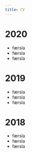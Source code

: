 ```yaml
---
title: CV
---
```

# 2020

* færsla
* færsla
* færsla

# 2019

* færsla
* færsla
* færsla

# 2018

* færsla
* færsla
* færsla
